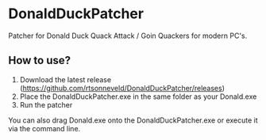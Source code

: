# DonaldDuckPatcher
Patcher for Donald Duck Quack Attack / Goin Quackers for modern PC's.

## How to use?
1. Download the latest release (https://github.com/rtsonneveld/DonaldDuckPatcher/releases)
2. Place the DonaldDuckPatcher.exe in the same folder as your Donald.exe
3. Run the patcher

You can also drag Donald.exe onto the DonaldDuckPatcher.exe or execute it via the command line.
